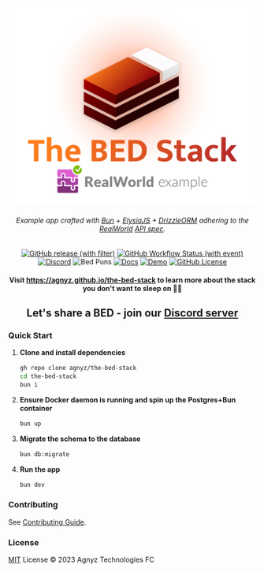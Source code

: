 <div align='center'>

<img src="docs/public/logo.png" alt="Logo for The BED Stack RealWorld example" width=500>

###### _Example app crafted with [Bun](https://github.com/oven-sh/bun) + [ElysiaJS](https://github.com/elysiajs/elysia) + [DrizzleORM](https://github.com/drizzle-team/drizzle-orm) adhering to the [RealWorld](https://github.com/gothinkster/realworld) [API spec](https://realworld-docs.netlify.app/docs/specs/backend-specs/introduction/)._

[![GitHub release (with filter)](https://img.shields.io/github/v/release/agnyz/the-bed-stack?label&color=orange)](https://github.com/agnyz/the-bed-stack/releases)
[![GitHub Workflow Status (with event)](https://img.shields.io/github/actions/workflow/status/agnyz/the-bed-stack/test.yml)](https://github.com/agnyz/the-bed-stack/actions/workflows/test.yml) [![Discord](https://img.shields.io/badge/discord-Agnyz%20Technologies-%235865F2)](https://discord.gg/PH4rBdTU) ![Bed Puns](https://img.shields.io/badge/bed%20puns-welcome-limegreen) [![Docs](https://img.shields.io/badge/docs-website-blue)](https://agnyz.github.io/the-bed-stack) [![Demo](https://img.shields.io/badge/demo-website-blue)](https://demo.realworld.io/) [![GitHub License](https://img.shields.io/github/license/agnyz/the-bed-stack)](https://github.com/agnyz/the-bed-stack/blob/main/LICENSE)

#### Visit https://agnyz.github.io/the-bed-stack to learn more about the stack you don't want to sleep on 🛌💤

## Let's share a BED - join our [Discord server](https://discord.gg/PH4rBdTU) 

</div>

### Quick Start

1. **Clone and install dependencies**

    ```sh
    gh repo clone agnyz/the-bed-stack
    cd the-bed-stack
    bun i
    ```

2. **Ensure Docker daemon is running and spin up the Postgres+Bun container**

    ```sh
    bun up
    ```
3. **Migrate the schema to the database**

    ```sh
    bun db:migrate
    ```

4. **Run the app**

    ```sh
    bun dev
    ```

### Contributing

See [Contributing Guide](CONTRIBUTING.md).

### License

[MIT](LICENSE) License © 2023 Agnyz Technologies FC
